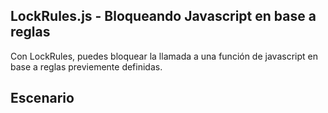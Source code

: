 ## LockRules.js - Bloqueando Javascript en base a reglas

Con LockRules, puedes bloquear la llamada a una función de javascript en base a reglas previemente definidas.

## Escenario


